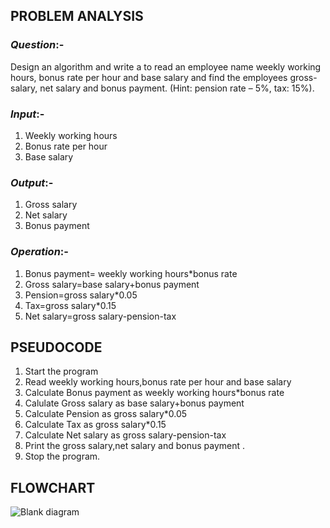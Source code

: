## **PROBLEM ANALYSIS**
### *Question*:-
Design an algorithm and write a to read an employee name weekly working hours, bonus rate per hour and
base salary and find the employees gross-salary, net salary and bonus payment. (Hint: pension rate – 5%,
tax: 15%).
### *Input*:-
1. Weekly working hours
2. Bonus rate per hour
3. Base salary
### *Output*:-
1. Gross salary
2. Net salary
3. Bonus payment 
### *Operation*:-
1. Bonus payment= weekly working hours*bonus rate
2. Gross salary=base salary+bonus payment
3. Pension=gross salary*0.05
4. Tax=gross salary*0.15
5. Net salary=gross salary-pension-tax
 ## **PSEUDOCODE**
 1. Start the program
 2. Read weekly working hours,bonus rate per hour and base salary
 3. Calculate Bonus payment as weekly working hours*bonus rate
 4. Calulate Gross salary as base salary+bonus payment
 5. Calculate Pension as gross salary*0.05
 6. Calculate Tax as gross salary*0.15
 7. Calculate Net salary as gross salary-pension-tax
 8. Print the gross salary,net salary and bonus payment .
 9. Stop the program.
## **FLOWCHART**
![Blank diagram](https://github.com/user-attachments/assets/b5e94f35-c066-4423-af8d-fc29de13e267)

